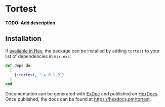 # Tortest

**TODO: Add description**

## Installation

If [available in Hex](https://hex.pm/docs/publish), the package can be installed
by adding `tortest` to your list of dependencies in `mix.exs`:

```elixir
def deps do
  [
    {:tortest, "~> 0.1.0"}
  ]
end
```

Documentation can be generated with [ExDoc](https://github.com/elixir-lang/ex_doc)
and published on [HexDocs](https://hexdocs.pm). Once published, the docs can
be found at <https://hexdocs.pm/tortest>.

